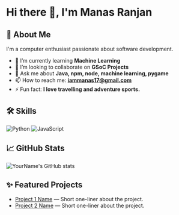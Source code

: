 # Hi there 👋, I'm Manas Ranjan

## 🚀 About Me
I'm a computer enthusiast passionate about software development.

- 🌱 I’m currently learning **Machine Learning**
- 👯 I’m looking to collaborate on **GSoC Projects**
- 💬 Ask me about **Java, npm, node, machine learning, pygame**
- 📫 How to reach me: **iammanas17@gmail.com**
- ⚡ Fun fact: **I love travelling and adventure sports.**

## 🛠️ Skills
![Python](https://img.shields.io/badge/Python-3776AB?style=for-the-badge&logo=python&logoColor=white)
![JavaScript](https://img.shields.io/badge/JavaScript-F7DF1E?style=for-the-badge&logo=javascript&logoColor=black)
<!-- Add more badges for your skills -->

## 📈 GitHub Stats
![YourName's GitHub stats](https://github-readme-stats.vercel.app/api?username=YourUsername&show_icons=true&theme=radical)

## ✨ Featured Projects
- [Project 1 Name](Link) — Short one-liner about the project.
- [Project 2 Name](Link) — Short one-liner about the project.
